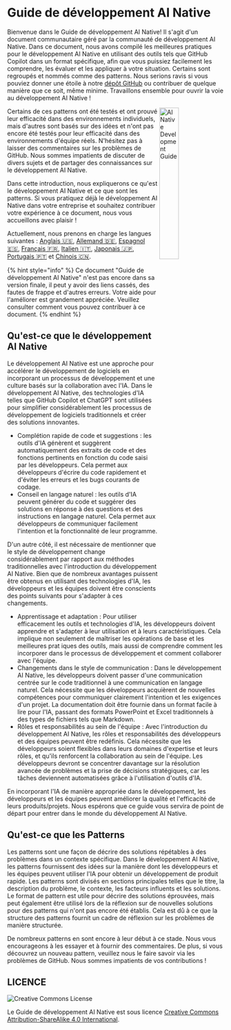 # Guide de développement AI Native

Bienvenue dans le Guide de développement AI Native!
Il s'agit d'un document communautaire géré par la communauté de développement AI Native.
Dans ce document, nous avons compilé les meilleures pratiques pour le développement AI Native en utilisant des outils tels que GitHub Copilot dans un format spécifique, afin que vous puissiez facilement les comprendre, les évaluer et les appliquer à votre situation.
Certains sont regroupés et nommés comme des patterns.
Nous serions ravis si vous pouviez donner une étoile à notre [dépôt GitHub](https://github.com/AI-Native-Development/patterns) ou contribuer de quelque manière que ce soit, même minime. Travaillons ensemble pour ouvrir la voie au développement AI Native !

<img align="right" src="../../top.png" title="AI Native Development Guide" width="30%">

Certains de ces patterns ont été testés et ont prouvé leur efficacité dans des environnements individuels, mais d'autres sont basés sur des idées et n'ont pas encore été testés pour leur efficacité dans des environnements d'équipe réels.
N'hésitez pas à laisser des commentaires sur les problèmes de GitHub.
Nous sommes impatients de discuter de divers sujets et de partager des connaissances sur le développement AI Native.

Dans cette introduction, nous expliquerons ce qu'est le développement AI Native et ce que sont les patterns.
Si vous pratiquez déjà le développement AI Native dans votre entreprise et souhaitez contribuer votre expérience à ce document, nous vous accueillons avec plaisir !

Actuellement, nous prenons en charge les langues suivantes : [Anglais 🇺🇸](https://www.ai-native.dev/docs/), [Allemand 🇩🇪](https://www.ai-native.dev/docs/v/de/), [Espagnol 🇪🇸](https://www.ai-native.dev/docs/v/es/), [Français 🇫🇷](https://www.ai-native.dev/docs/v/fr/), [Italien 🇮🇹](https://www.ai-native.dev/docs/v/it/), [Japonais 🇯🇵](https://www.ai-native.dev/docs/v/ja/), [Portugais 🇵🇹](https://www.ai-native.dev/docs/v/pt/) et [Chinois 🇨🇳](https://www.ai-native.dev/docs/v/zh/).

{% hint style="info" %}
Ce document "Guide de développement AI Native" n'est pas encore dans sa version finale, il peut y avoir des liens cassés, des fautes de frappe et d'autres erreurs.
Votre aide pour l'améliorer est grandement appréciée.
Veuillez consulter comment vous pouvez contribuer à ce document.
{% endhint %}

## Qu'est-ce que le développement AI Native

Le développement AI Native est une approche pour accélérer le développement de logiciels en incorporant un processus de développement et une culture basés sur la collaboration avec l'IA.
Dans le développement AI Native, des technologies d'IA telles que GitHub Copilot et ChatGPT sont utilisées pour simplifier considérablement les processus de développement de logiciels traditionnels et créer des solutions innovantes.

* Complétion rapide de code et suggestions : les outils d'IA génèrent et suggèrent automatiquement des extraits de code et des fonctions pertinents en fonction du code saisi par les développeurs.
Cela permet aux développeurs d'écrire du code rapidement et d'éviter les erreurs et les bugs courants de codage.
* Conseil en langage naturel : les outils d'IA peuvent générer du code et suggérer des solutions en réponse à des questions et des instructions en langage naturel.
Cela permet aux développeurs de communiquer facilement l'intention et la fonctionnalité de leur programme.

D'un autre côté, il est nécessaire de mentionner que le style de développement change considérablement par rapport aux méthodes traditionnelles avec l'introduction du développement AI Native.
Bien que de nombreux avantages puissent être obtenus en utilisant des technologies d'IA, les développeurs et les équipes doivent être conscients des points suivants pour s'adapter à ces changements.

* Apprentissage et adaptation : Pour utiliser efficacement les outils et technologies d'IA, les développeurs doivent apprendre et s'adapter à leur utilisation et à leurs caractéristiques.
Cela implique non seulement de maîtriser les opérations de base et les meilleures prat iques des outils, mais aussi de comprendre comment les incorporer dans le processus de développement et comment collaborer avec l'équipe.
* Changements dans le style de communication : Dans le développement AI Native, les développeurs doivent passer d'une communication centrée sur le code traditionnel à une communication en langage naturel.
Cela nécessite que les développeurs acquièrent de nouvelles compétences pour communiquer clairement l'intention et les exigences d'un projet.
La documentation doit être fournie dans un format facile à lire pour l'IA, passant des formats PowerPoint et Excel traditionnels à des types de fichiers tels que Markdown.
* Rôles et responsabilités au sein de l'équipe : Avec l'introduction du développement AI Native, les rôles et responsabilités des développeurs et des équipes peuvent être redéfinis.
Cela nécessite que les développeurs soient flexibles dans leurs domaines d'expertise et leurs rôles, et qu'ils renforcent la collaboration au sein de l'équipe.
Les développeurs devront se concentrer davantage sur la résolution avancée de problèmes et la prise de décisions stratégiques, car les tâches deviennent automatisées grâce à l'utilisation d'outils d'IA.

En incorporant l'IA de manière appropriée dans le développement, les développeurs et les équipes peuvent améliorer la qualité et l'efficacité de leurs produits/projets.
Nous espérons que ce guide vous servira de point de départ pour entrer dans le monde du développement AI Native.

## Qu'est-ce que les Patterns

Les patterns sont une façon de décrire des solutions répétables à des problèmes dans un contexte spécifique.
Dans le développement AI Native, les patterns fournissent des idées sur la manière dont les développeurs et les équipes peuvent utiliser l'IA pour obtenir un développement de produit rapide.
Les patterns sont divisés en sections principales telles que le titre, la description du problème, le contexte, les facteurs influents et les solutions.
Le format de pattern est utile pour décrire des solutions éprouvées, mais peut également être utilisé lors de la réflexion sur de nouvelles solutions pour des patterns qui n'ont pas encore été établis.
Cela est dû à ce que la structure des patterns fournit un cadre de réflexion sur les problèmes de manière structurée.

De nombreux patterns en sont encore à leur début à ce stade.
Nous vous encourageons à les essayer et à fournir des commentaires.
De plus, si vous découvrez un nouveau pattern, veuillez nous le faire savoir via les problèmes de GitHub.
Nous sommes impatients de vos contributions !

## LICENCE

![Creative Commons License](https://i.creativecommons.org/l/by-sa/4.0/88x31.png)

Le Guide de développement AI Native est sous licence [Creative Commons Attribution-ShareAlike 4.0 International](http://creativecommons.org/licenses/by-sa/4.0/).
